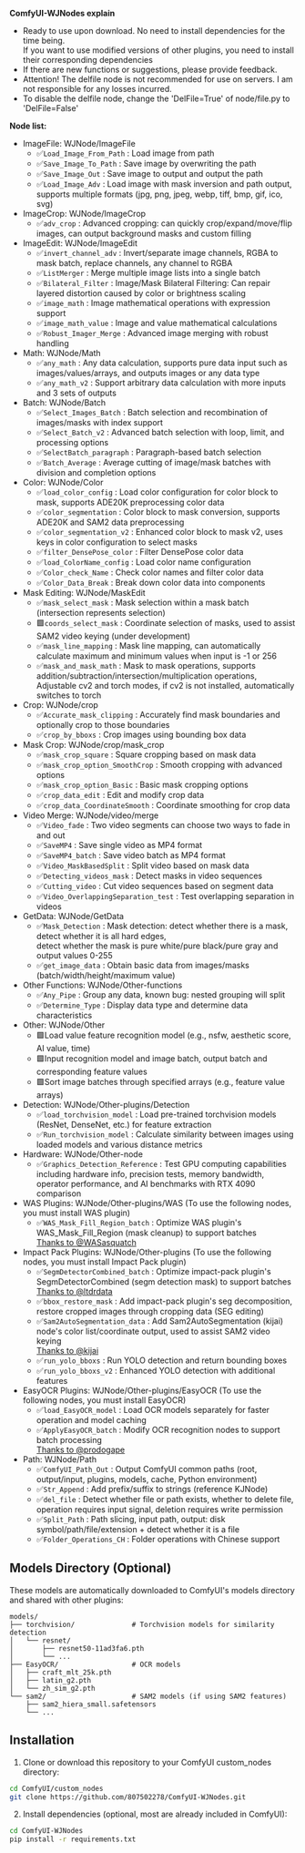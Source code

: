 
**ComfyUI-WJNodes explain**

- Ready to use upon download. No need to install dependencies for the time being.\
  If you want to use modified versions of other plugins, you need to install their corresponding dependencies
- If there are new functions or suggestions, please provide feedback.
- Attention! The delfile node is not recommended for use on servers. I am not responsible for any losses incurred.
- To disable the delfile node, change the 'DelFile=True' of node/file.py to 'DelFile=False'

**Node list:**

- ImageFile: WJNode/ImageFile
  - ✅`Load_Image_From_Path` : Load image from path
  - ✅`Save_Image_To_Path` : Save image by overwriting the path
  - ✅`Save_Image_Out` : Save image to output and output the path
  - ✅`Load_Image_Adv` : Load image with mask inversion and path output, supports multiple formats (jpg, png, jpeg, webp, tiff, bmp, gif, ico, svg)
- ImageCrop: WJNode/ImageCrop
  - ✅`adv_crop` : Advanced cropping: can quickly crop/expand/move/flip images, can output background masks and custom filling
- ImageEdit: WJNode/ImageEdit
  - ✅`invert_channel_adv` : Invert/separate image channels, RGBA to mask batch, replace channels, any channel to RGBA
  - ✅`ListMerger` : Merge multiple image lists into a single batch
  - ✅`Bilateral_Filter` : Image/Mask Bilateral Filtering: Can repair layered distortion caused by color or brightness scaling
  - ✅`image_math` : Image mathematical operations with expression support
  - ✅`image_math_value` : Image and value mathematical calculations
  - ✅`Robust_Imager_Merge` : Advanced image merging with robust handling
- Math: WJNode/Math
  - ✅`any_math` : Any data calculation, supports pure data input such as images/values/arrays, and outputs images or any data type
  - ✅`any_math_v2` : Support arbitrary data calculation with more inputs and 3 sets of outputs
- Batch: WJNode/Batch
  - ✅`Select_Images_Batch` : Batch selection and recombination of images/masks with index support
  - ✅`Select_Batch_v2` : Advanced batch selection with loop, limit, and processing options
  - ✅`SelectBatch_paragraph` : Paragraph-based batch selection
  - ✅`Batch_Average` : Average cutting of image/mask batches with division and completion options
- Color: WJNode/Color
  - ✅`load_color_config` : Load color configuration for color block to mask, supports ADE20K preprocessing color data
  - ✅`color_segmentation` : Color block to mask conversion, supports ADE20K and SAM2 data preprocessing
  - ✅`color_segmentation_v2` : Enhanced color block to mask v2, uses keys in color configuration to select masks
  - ✅`filter_DensePose_color` : Filter DensePose color data
  - ✅`load_ColorName_config` : Load color name configuration
  - ✅`Color_check_Name` : Check color names and filter color data
  - ✅`Color_Data_Break` : Break down color data into components
- Mask Editing: WJNode/MaskEdit
  - ✅`mask_select_mask` : Mask selection within a mask batch (intersection represents selection)
  - 🟩`coords_select_mask` : Coordinate selection of masks, used to assist SAM2 video keying (under development)
  - ✅`mask_line_mapping` : Mask line mapping, can automatically calculate maximum and minimum values when input is -1 or 256
  - ✅`mask_and_mask_math` : Mask to mask operations, supports addition/subtraction/intersection/multiplication operations, \
                  Adjustable cv2 and torch modes, if cv2 is not installed, automatically switches to torch
- Crop: WJNode/crop
  - ✅`Accurate_mask_clipping` : Accurately find mask boundaries and optionally crop to those boundaries
  - ✅`crop_by_bboxs` : Crop images using bounding box data
- Mask Crop: WJNode/crop/mask_crop
  - ✅`mask_crop_square` : Square cropping based on mask data
  - ✅`mask_crop_option_SmoothCrop` : Smooth cropping with advanced options
  - ✅`mask_crop_option_Basic` : Basic mask cropping options
  - ✅`crop_data_edit` : Edit and modify crop data
  - ✅`crop_data_CoordinateSmooth` : Coordinate smoothing for crop data
- Video Merge: WJNode/video/merge
  - ✅`Video_fade` : Two video segments can choose two ways to fade in and out
  - ✅`SaveMP4` : Save single video as MP4 format
  - ✅`SaveMP4_batch` : Save video batch as MP4 format
  - ✅`Video_MaskBasedSplit` : Split video based on mask data
  - ✅`Detecting_videos_mask` : Detect masks in video sequences
  - ✅`Cutting_video` : Cut video sequences based on segment data
  - ✅`Video_OverlappingSeparation_test` : Test overlapping separation in videos
- GetData: WJNode/GetData
  - ✅`Mask_Detection` : Mask detection: detect whether there is a mask, detect whether it is all hard edges, \
                  detect whether the mask is pure white/pure black/pure gray and output values 0-255
  - ✅`get_image_data` : Obtain basic data from images/masks (batch/width/height/maximum value)
- Other Functions: WJNode/Other-functions
  - ✅`Any_Pipe` : Group any data, known bug: nested grouping will split
  - ✅`Determine_Type` : Display data type and determine data characteristics
- Other: WJNode/Other
  - 🟩Load value feature recognition model (e.g., nsfw, aesthetic score, AI value, time)
  - 🟩Input recognition model and image batch, output batch and corresponding feature values
  - 🟩Sort image batches through specified arrays (e.g., feature value arrays)
- Detection: WJNode/Other-plugins/Detection
  - ✅`load_torchvision_model` : Load pre-trained torchvision models (ResNet, DenseNet, etc.) for feature extraction
  - ✅`Run_torchvision_model` : Calculate similarity between images using loaded models and various distance metrics
- Hardware: WJNode/Other-node
  - ✅`Graphics_Detection_Reference` : Test GPU computing capabilities including hardware info, precision tests, memory bandwidth, \
                  operator performance, and AI benchmarks with RTX 4090 comparison
- WAS Plugins: WJNode/Other-plugins/WAS (To use the following nodes, you must install WAS plugin)
  - ✅`WAS_Mask_Fill_Region_batch` : Optimize WAS plugin's WAS_Mask_Fill_Region (mask cleanup) to support batches\
  [Thanks to @WASasquatch](https://github.com/WASasquatch/was-node-suite-comfyui)
- Impact Pack Plugins: WJNode/Other-plugins (To use the following nodes, you must install Impact Pack plugin)
  - ✅`SegmDetectorCombined_batch` : Optimize impact-pack plugin's SegmDetectorCombined (segm detection mask) to support batches\
  [Thanks to @ltdrdata](https://github.com/ltdrdata/ComfyUI-Impact-Pack)
  - ✅`bbox_restore_mask` : Add impact-pack plugin's seg decomposition, restore cropped images through cropping data (SEG editing)
  - ✅`Sam2AutoSegmentation_data` : Add Sam2AutoSegmentation (kijai) node's color list/coordinate output, used to assist SAM2 video keying\
  [Thanks to @kijai](https://github.com/kijai/ComfyUI-segment-anything-2)
  - ✅`run_yolo_bboxs` : Run YOLO detection and return bounding boxes
  - ✅`run_yolo_bboxs_v2` : Enhanced YOLO detection with additional features
- EasyOCR Plugins: WJNode/Other-plugins/EasyOCR (To use the following nodes, you must install EasyOCR)
  - ✅`load_EasyOCR_model` : Load OCR models separately for faster operation and model caching
  - ✅`ApplyEasyOCR_batch` : Modify OCR recognition nodes to support batch processing\
  [Thanks to @prodogape](https://github.com/prodogape/ComfyUI-EasyOCR)
- Path: WJNode/Path
  - ✅`ComfyUI_Path_Out` : Output ComfyUI common paths (root, output/input, plugins, models, cache, Python environment)
  - ✅`Str_Append` : Add prefix/suffix to strings (reference KJNode)
  - ✅`del_file` : Detect whether file or path exists, whether to delete file, operation requires input signal, deletion requires write permission
  - ✅`Split_Path` : Path slicing, input path, output: disk symbol/path/file/extension + detect whether it is a file
  - ✅`Folder_Operations_CH` : Folder operations with Chinese support


## Models Directory (Optional)
These models are automatically downloaded to ComfyUI's models directory and shared with other plugins:
```
models/
├── torchvision/              # Torchvision models for similarity detection
│   └── resnet/
│       ├── resnet50-11ad3fa6.pth
│       └── ...
├── EasyOCR/                  # OCR models
│   ├── craft_mlt_25k.pth
│   ├── latin_g2.pth
│   └── zh_sim_g2.pth
└── sam2/                     # SAM2 models (if using SAM2 features)
    ├── sam2_hiera_small.safetensors
    └── ...
```

## Installation

1. Clone or download this repository to your ComfyUI custom_nodes directory:
```bash
cd ComfyUI/custom_nodes
git clone https://github.com/807502278/ComfyUI-WJNodes.git
```

2. Install dependencies (optional, most are already included in ComfyUI):
```bash
cd ComfyUI-WJNodes
pip install -r requirements.txt
```